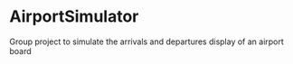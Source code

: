 # AirportSimulator
Group project to simulate the arrivals and departures display of an airport board 
